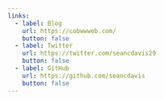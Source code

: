 ```yaml
---
links:
  - label: Blog
    url: https://cobwwweb.com/
    button: false
  - label: Twitter
    url: https://twitter.com/seancdavis29
    button: false
  - label: GitHub
    url: https://github.com/seancdavis
    button: false
---
```

